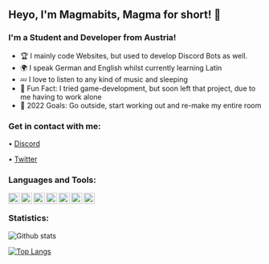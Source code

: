 ## Heyo, I'm Magmabits, Magma for short! 👋

### I'm a Student and Developer from Austria! 
- 🏆 I mainly code Websites, but used to develop Discord Bots as well.
- 🌍 I speak German and English whilst currently learning Latin
- 💤 I love to listen to any kind of music and sleeping
- 👾 Fun Fact: I tried game-development, but soon left that project, due to me having to work alone
- 🥅 2022 Goals: Go outside, start working out and re-make my entire room

### Get in contact with me:
• [Discord](https://discord.com/users/611292879201239051)

• [Twitter](https://twitter.com/magmabits)
<br/>
### Languages and Tools:
<img align="left" alt="Visual Studio Code" width="22px" src="https://cdn.jsdelivr.net/npm/simple-icons@7.0.0/icons/visualstudiocode.svg">
<img align="left" alt="Javascript" width="22px" src="https://cdn.jsdelivr.net/npm/simple-icons@v7.0.0/icons/javascript.svg">
<img align="left" alt="Typescript" width="22px" src="https://cdn.jsdelivr.net/npm/simple-icons@v7.0.0/icons/typescript.svg">
<img align="left" alt="MongoDB" width="22px" src="https://cdn.jsdelivr.net/npm/simple-icons@7.0.0/icons/mongodb.svg">
<img align="left" alt="ReactJS" width="22px" src="https://cdn.jsdelivr.net/npm/simple-icons@7.0.0/icons/react.svg">
<img align="left" alt="CSS" width="22px" src="https://cdn.jsdelivr.net/npm/simple-icons@7.0.0/icons/css3.svg">
<img align="left" alt="HTML" width="22px" src="https://cdn.jsdelivr.net/npm/simple-icons@7.0.0/icons/html5.svg">

<br/>

### Statistics:
![Github stats](https://github-readme-stats.vercel.app/api?username=magmabits&show_icons=true&count_private=true)

[![Top Langs](https://github-readme-stats.vercel.app/api/top-langs/?username=magmabits&layout=compact)](https://github.com/anuraghazra/github-readme-stats)
